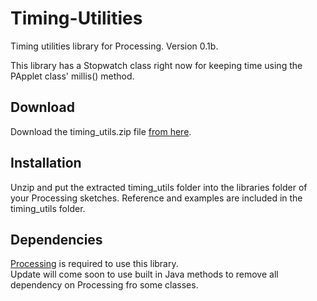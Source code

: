 # Timing-Utilities
Timing utilities library for Processing. Version 0.1b.

This library has a Stopwatch class right now for keeping time using the PApplet class' millis() method.

## Download  

Download the timing_utils.zip file [from here](https://github.com/Lord-of-the-Galaxy/Timing-Utilities/blob/master/timing_utils.zip).

## Installation  
  
Unzip and put the extracted timing_utils folder into the libraries folder of your Processing sketches. Reference and examples are included in the timing_utils folder. 

## Dependencies

[Processing](https://processing.org/) is required to use this library.  
Update will come soon to use built in Java methods to remove all dependency on Processing fro some classes.
